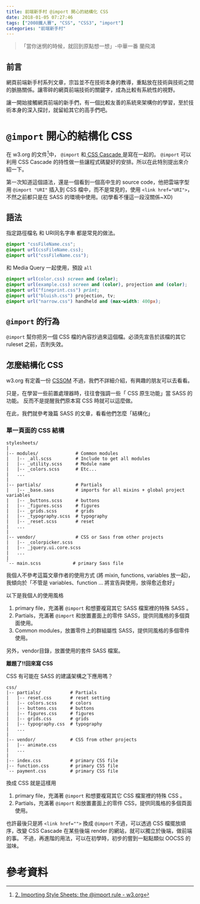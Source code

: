 ```yaml
---
title: 前端新手村 @import 開心的結構化 CSS
date: 2018-01-05 07:27:46
tags: ["2008鐵人賽", "CSS", "CSS3", "import"]
categories: "前端新手村"
---
```

> 「當你迷惘的時候，就回到原點想一想」-中華一番 蘭飛鴻

## 前言

網頁前端新手村系列文章，宗旨並不在技術本身的教導，重點放在技術與技術之間的脈胳關係。讓零碎的網頁前端技術的關鍵字，成為比較有系統性的視野。

讓一開始接觸網頁前端的新手們，有一個比較友善的系統來架構你的學習，至於技術本身的深入探討，就留給其它的高手們吧。

# `@import` 開心的結構化 CSS

在 w3.org 的文件[^1]中， `@import` 和[ CSS Cascade ](https://ithelp.ithome.com.tw/articles/10191613) 是寫在一起的。
 `@import` 可以利用 CSS Cascade 的持性做一些讓程式碼變好的安排。所以在此特別提出來介紹一下。

第一次知道這個語法，還是一個看到一個高中生的 source code，他把雲端字型用 `@import "URI"` 插入到 CSS 檔中，而不是常見的，使用 `<link href="URI">`，不然之前都只是在 SASS 的環境中使用。(初學看不懂這一段沒關係~XD)



## 語法

指定路徑檔名 和 URI同名字串 都是常見的做法。

```css
@import "cssFileName.css";
@import url(cssFileName.css);
@import url("cssFileName.css");
```

和 Media Query 一起使用，預設 `all`

```css
@import url(color.css) screen and (color);
@import url(example.css) screen and (color), projection and (color);
@import url("fineprint.css") print;
@import url("bluish.css") projection, tv;
@import url("narrow.css") handheld and (max-width: 400px);
```

## `@import` 的行為

`@import` 幫你把另一個 CSS 檔的內容抄過來這個檔。必須先宣告於該檔的其它 ruleset 之前，否則失效。

## 怎麼結構化 CSS

w3.org 有定義一份 [CSSOM](https://www.w3.org/TR/cssom-1/)
不過，我們不詳細介紹，有興趣的朋友可以去看看。

只是，在學習一些前置處理器時，往往會強調一些「 CSS 原生功能」當 SASS 的功能。
反而不是提醒我們原本寫 CSS 時就可以這麼做。

在此，我們就參考幾篇 SASS 的文章，看看他們怎麼「結構化」

### 單一頁面的 CSS 結構

```shell
stylesheets/
|
|-- modules/              # Common modules
|   |-- _all.scss         # Include to get all modules
|   |-- _utility.scss     # Module name
|   |-- _colors.scss      # Etc...
|   ...
|
|-- partials/             # Partials
|   |-- _base.sass        # imports for all mixins + global project variables
|   |-- _buttons.scss     # buttons
|   |-- _figures.scss     # figures
|   |-- _grids.scss       # grids
|   |-- _typography.scss  # typography
|   |-- _reset.scss       # reset
|   ...
|
|-- vendor/               # CSS or Sass from other projects
|   |-- _colorpicker.scss
|   |-- _jquery.ui.core.scss
|   ...
|
`-- main.scss            # primary Sass file
```

我個人不參考這篇文章作者的使用方式 (將 mixin, functions, variables 放一起)，我傾向於「不管是 variables、function ... 將宣告與使用，放得愈近愈好」

以下是我個人的使用風格

1. primary file，充滿著 `@import` 和想要複寫其它 SASS 檔案裡的特殊 SASS 。
2. Partials，充滿著 `@import` 和放置畫面上的零件 SASS，提供同風格的多個頁面使用。
3. Common modules，放置零件上的群組屬性 SASS，提供同風格的多個零件使用。

另外，vendor目錄，放置使用的套件 SASS 檔案。


**離題了!!回來寫 CSS**

CSS 有可能在 SASS 的建議架構之下應用嗎？

```shell
css/
|-- partials/           # Partials
|   |-- reset.css       # reset setting
|   |-- colors.scss     # colors
|   |-- buttons.css     # buttons
|   |-- figures.css     # figures
|   |-- grids.css       # grids
|   |-- typography.css  # typography
|   ...
|
|-- vendor/             # CSS from other projects
|   |-- animate.css
|   ...
|
|-- index.css           # primary CSS file
|-- function.css        # primary CSS file
`-- payment.css         # primary CSS file
```

換成 CSS 就是這樣用

1. primary file，充滿著 `@import` 和想要複寫其它 CSS 檔案裡的特殊 CSS 。
2. Partials，充滿著 `@import` 和放置畫面上的零件 CSS，提供同風格的多個頁面使用。

也許最後只是將 `<link href="">` 換成 `@import` 不過，可以透過 CSS 檔擺放順序，改變 CSS Cascade 在某些後端 render 的網站，就可以獨立於後端，做前端的事。
不過，再進階的用法，可以在初學時，初步的嘗到一點點類似 OOCSS 的滋味。


# 參考資料

[^1]: [2. Importing Style Sheets: the @import rule - w3.org](https://www.w3.org/TR/css-cascade-3/#at-import)
[^2]: [How to structure a Sass project](http://thesassway.com/beginner/how-to-structure-a-sass-project)
